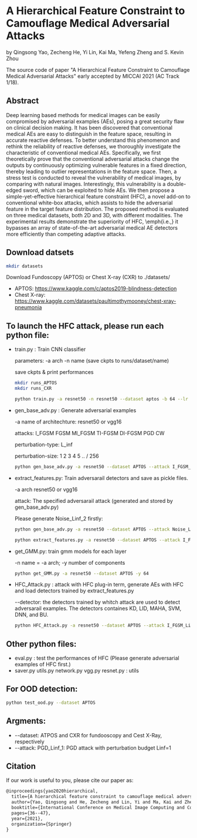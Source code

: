 # A Hierarchical Feature Constraint to Camouflage Medical Adversarial Attacks

by Qingsong Yao, Zecheng He, Yi Lin, Kai Ma, Yefeng Zheng and S. Kevin Zhou

The source code of paper "A Hierarchical Feature Constraint to Camouflage Medical Adversarial Attacks" early accepted by MICCAI 2021 (AC Track 1/18).

## Abstract

Deep learning based methods for medical images can be easily compromised by adversarial examples (AEs), posing a great security flaw on clinical decision making. It has been discovered that conventional medical AEs are easy to distinguish in the feature space, resulting in accurate reactive defenses. To better understand this phenomenon and rethink the reliability of reactive defenses, we thoroughly investigate the characteristic of conventional medical AEs. Specifically, we first theoretically prove that the conventional adversarial attacks change the outputs by continuously optimizing vulnerable features in a fixed direction, thereby leading to outlier representations in the feature space. Then, a stress test is conducted to reveal the vulnerability of medical images, by comparing with natural images. Interestingly, this vulnerability is a double-edged sword, which can be exploited to hide AEs.
We then propose a simple-yet-effective hierarchical feature constraint (HFC), a novel add-on to conventional white-box attacks, which assists to hide the adversarial feature in the target feature distribution. The proposed method is evaluated on three medical datasets, both 2D and 3D, with different modalities. The experimental results demonstrate the superiority of HFC, \emph{i.e.,} it bypasses an array of state-of-the-art adversarial medical AE detectors more efficiently than competing adaptive attacks.

## Download datsets

  ```bash
  mkdir datasets
  ```

Download Fundoscopy (APTOS) or Chest X-ray (CXR) to ./datasets/
- APTOS: https://www.kaggle.com/c/aptos2019-blindness-detection
- Chest X-ray: https://www.kaggle.com/datasets/paultimothymooney/chest-xray-pneumonia

## To launch the HFC attack, please run each python file:

- train.py : Train CNN classifier 

  parameters: -a arch -n name (save ckpts to runs/dataset/name)

  save ckpts & print performances

  ```bash
  mkdir runs_APTOS
  mkdir runs_CXR
  ```

  ```bash
  python train.py -a resnet50 -n resnet50 --dataset aptos -b 64 --lr 0.0003
  ```

- gen_base_adv.py : Generate adversarial examples 

  -a name of architechture: resnet50 or vgg16

  attacks: I_FGSM FGSM MI_FGSM TI-FGSM DI-FGSM PGD CW

  perturbation-type: L_inf 
  
  perturbation-size: 1 2 3 4 5 .. / 256


  ```bash
  python gen_base_adv.py -a resnet50 --dataset APTOS --attack I_FGSM_Linf_1 (DI_FGSM_Linf_1, etc)
  ```

- extract_features.py: Train adversarail detectors and save as pickle files.

  -a arch resnet50 or vgg16

  attack: The specified adversarail attack (generated and stored by gen_base_adv.py)

  Please generate Noise_Linf_2 firstly:
  ```bash
  python gen_base_adv.py -a resnet50 --dataset APTOS --attack Noise_Linf_2
  ```

  ```bash
  python extract_features.py -a resnet50 --dataset APTOS --attack I_FGSM_Linf_1
  ```

- get_GMM.py: train gmm models for each layer

  -n name = -a arch; -y number of components

  ```bash
  python get_GMM.py -a resnet50 --dataset APTOS -y 64
  ```

- HFC_Attack.py : attack with HFC plug-in term, generate AEs with HFC and load detectors trained by extract_features.py

  --detector: the detectors trained by whitch attack are used to detect adversarail examples. The detectors containes KD, LID, MAHA, SVM, DNN, and BU.

  ```bash
  python HFC_Attack.py -a resnet50 --dataset APTOS --attack I_FGSM_Linf_1 --detector I_FGSM_Linf_1
  ```

## Other python files:

- eval.py : test the performances of HFC (Please generate adversarial examples of HFC first.)
- saver.py utils.py network.py vgg.py resnet.py : utils

## For OOD detection:

  ```bash
  python test_ood.py --dataset APTOS
  ```

## Argments:

- --dataset: ATPOS and CXR for fundooscopy and Cest X-Ray, respectively
- --attack: PGD_Linf_1: PGD attack with perturbation budget Linf=1


## Citation
If our work is useful to you, please cite our paper as:

```latex
@inproceedings{yao2020hierarchical,
  title={A hierarchical feature constraint to camouflage medical adversarial attacks},
  author={Yao, Qingsong and He, Zecheng and Lin, Yi and Ma, Kai and Zheng, Yefeng and Zhou, S Kevin},
  booktitle={International Conference on Medical Image Computing and Computer-Assisted Intervention},
  pages={36--47},
  year={2021},
  organization={Springer}
}
```
